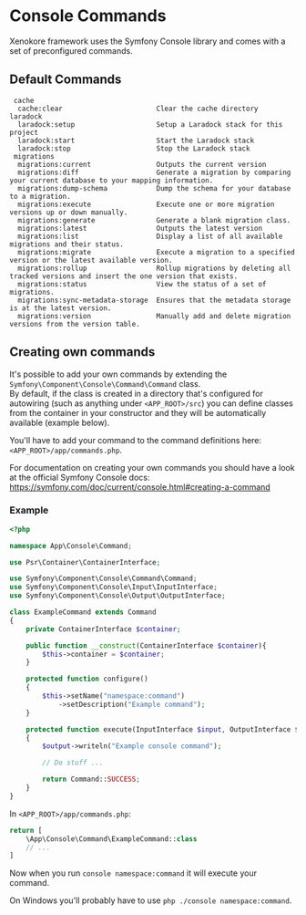 Console Commands
================

Xenokore framework uses the Symfony Console library and comes with a set of preconfigured commands.

## Default Commands

```
 cache
  cache:clear                       Clear the cache directory
laradock
  laradock:setup                    Setup a Laradock stack for this project
  laradock:start                    Start the Laradock stack
  laradock:stop                     Stop the Laradock stack
 migrations
  migrations:current                Outputs the current version
  migrations:diff                   Generate a migration by comparing your current database to your mapping information.
  migrations:dump-schema            Dump the schema for your database to a migration.
  migrations:execute                Execute one or more migration versions up or down manually.
  migrations:generate               Generate a blank migration class.
  migrations:latest                 Outputs the latest version
  migrations:list                   Display a list of all available migrations and their status.
  migrations:migrate                Execute a migration to a specified version or the latest available version.
  migrations:rollup                 Rollup migrations by deleting all tracked versions and insert the one version that exists.
  migrations:status                 View the status of a set of migrations.
  migrations:sync-metadata-storage  Ensures that the metadata storage is at the latest version.
  migrations:version                Manually add and delete migration versions from the version table.
```

## Creating own commands

It's possible to add your own commands by extending the `Symfony\Component\Console\Command\Command` class.  
By default, if the class is created in a directory that's configured for autowiring (such as anything under `<APP_ROOT>/src`) you can define classes from the container in your constructor and they will be automatically available (example below).

You'll have to add your command to the command definitions here: `<APP_ROOT>/app/commands.php`.

For documentation on creating your own commands you should have a look at the official Symfony Console docs:  
https://symfony.com/doc/current/console.html#creating-a-command

### Example

```php
<?php

namespace App\Console\Command;

use Psr\Container\ContainerInterface;

use Symfony\Component\Console\Command\Command;
use Symfony\Component\Console\Input\InputInterface;
use Symfony\Component\Console\Output\OutputInterface;

class ExampleCommand extends Command
{
    private ContainerInterface $container;

    public function __construct(ContainerInterface $container){
        $this->container = $container;
    }

    protected function configure()
    {
        $this->setName("namespace:command")
            ->setDescription("Example command");
    }

    protected function execute(InputInterface $input, OutputInterface $output)
    {
        $output->writeln("Example console command");

        // Do stuff ...

        return Command::SUCCESS;
    }
}
```

In `<APP_ROOT>/app/commands.php`:

```php
return [
    \App\Console\Command\ExampleCommand::class
    // ...
]
```

Now when you run `console namespace:command` it will execute your command.

On Windows you'll probably have to use `php ./console namespace:command`.
